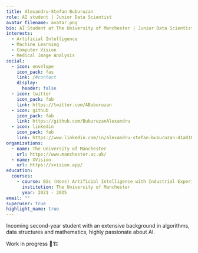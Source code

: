 ```yaml
---
title: Alexandru-Stefan Buburuzan
role: AI student | Junior Data Scientist
avatar_filename: avatar.png
bio: AI Student at The University of Manchester | Junior Data Scientist at XVision
interests:
  - Artificial Intelligence
  - Machine Learning
  - Computer Vision
  - Medical Image Analysis
social:
  - icon: envelope
    icon_pack: fas
    link: /#contact
    display:
      header: false
  - icon: twitter
    icon_pack: fab
    link: https://twitter.com/ABuburuzan
  - icon: github
    icon_pack: fab
    link: https://github.com/BuburuzanAlexandru
  - icon: linkedin
    icon_pack: fab
    link: https://www.linkedin.com/in/alexandru-stefan-buburuzan-41a8101a6/
organizations:
  - name: The University of Manchester
    url: https://www.manchester.ac.uk/
  - name: XVision
    url: https://xvision.app/
education:
  courses:
    - course: BSc (Hons) Artificial Intelligence with Industrial Experience
      institution: The University of Manchester
      year: 2021 - 2025
email: ""
superuser: true
highlight_name: true
---
```

Incoming second-year student with an extensive background in algorithms, data structures and mathematics, highly passionate about AI.



Work in progress 👷🏗️